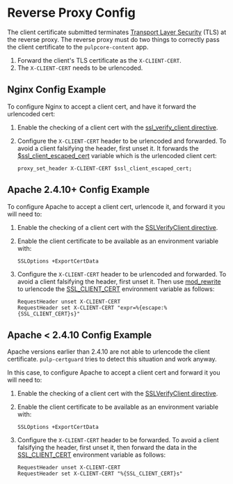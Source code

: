 # Reverse Proxy Config

The client certificate submitted terminates [Transport Layer Security](https://en.wikipedia.org/wiki/Transport_Layer_Security) (TLS) at the reverse proxy. The reverse proxy must do two things to
correctly pass the client certificate to the `pulpcore-content` app.

1. Forward the client's TLS certificate as the `X-CLIENT-CERT`.
2. The `X-CLIENT-CERT` needs to be urlencoded.

## Nginx Config Example

To configure Nginx to accept a client cert, and have it forward the urlencoded cert:

1. Enable the checking of a client cert with the  [ssl_verify_client directive](https://nginx.org/en/docs/http/ngx_http_ssl_module.html#ssl_verify_client).

2. Configure the `X-CLIENT-CERT` header to be urlencoded and forwarded. To avoid a client
   falsifying the header, first unset it. It forwards the [\$ssl_client_escaped_cert](https://nginx.org/en/docs/http/ngx_http_ssl_module.html#var_ssl_client_escaped_cert) variable
   which is the urlencoded client cert:

   ```
   proxy_set_header X-CLIENT-CERT $ssl_client_escaped_cert;
   ```

## Apache 2.4.10+ Config Example

To configure Apache to accept a client cert, urlencode it, and forward it you will need to:

1. Enable the checking of a client cert with the [SSLVerifyClient directive](https://httpd.apache.org/docs/current/mod/mod_ssl.html#sslverifyclient).

2. Enable the client certificate to be available as an environment variable with:

   ```
   SSLOptions +ExportCertData
   ```

3. Configure the `X-CLIENT-CERT` header to be urlencoded and forwarded. To avoid a client
   falsifying the header, first unset it. Then use [mod_rewrite](https://httpd.apache.org/docs/current/mod/mod_rewrite.html) to urlencode the [SSL_CLIENT_CERT](https://httpd.apache.org/docs/2.4/mod/mod_ssl.html) environment variable as follows:

   ```
   RequestHeader unset X-CLIENT-CERT
   RequestHeader set X-CLIENT-CERT "expr=%{escape:%{SSL_CLIENT_CERT}s}"
   ```

## Apache \< 2.4.10 Config Example

Apache versions earlier than 2.4.10 are not able to urlencode the client certificate.
`pulp-certguard` tries to detect this situation and work anyway.

In this case, to configure Apache to accept a client cert and forward it you will need to:

1. Enable the checking of a client cert with the [SSLVerifyClient directive](https://httpd.apache.org/docs/current/mod/mod_ssl.html#sslverifyclient).

2. Enable the client certificate to be available as an environment variable with:

   ```
   SSLOptions +ExportCertData
   ```

3. Configure the `X-CLIENT-CERT` header to be forwarded. To avoid a client falsifying the header,
   first unset it, then forward the data in the [SSL_CLIENT_CERT](https://httpd.apache.org/docs/2.4/mod/mod_ssl.html) environment variable as follows:

   ```
   RequestHeader unset X-CLIENT-CERT
   RequestHeader set X-CLIENT-CERT "%{SSL_CLIENT_CERT}s"
   ```
